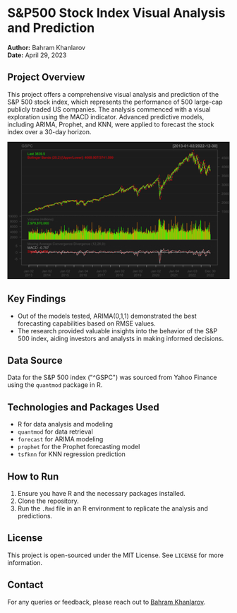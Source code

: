 
# S&P500 Stock Index Visual Analysis and Prediction

**Author:** Bahram Khanlarov  
**Date:** April 29, 2023


## Project Overview
This project offers a comprehensive visual analysis and prediction of the S&P 500 stock index, which represents the performance of 500 large-cap publicly traded US companies. The analysis commenced with a visual exploration using the MACD indicator. Advanced predictive models, including ARIMA, Prophet, and KNN, were applied to forecast the stock index over a 30-day horizon.

![Visualization from MACD](https://github.com/bahramkhanlarov/SP500-Stock-Index-Visual-Analysis-and-Prediction/blob/79948859248a49c9d5e97afed9528458795c9d2e/images/000016.png)


## Key Findings
- Out of the models tested, ARIMA(0,1,1) demonstrated the best forecasting capabilities based on RMSE values.
- The research provided valuable insights into the behavior of the S&P 500 index, aiding investors and analysts in making informed decisions.

## Data Source
Data for the S&P 500 index ("^GSPC") was sourced from Yahoo Finance using the `quantmod` package in R.

## Technologies and Packages Used
- R for data analysis and modeling
- `quantmod` for data retrieval
- `forecast` for ARIMA modeling
- `prophet` for the Prophet forecasting model
- `tsfknn` for KNN regression prediction

## How to Run
1. Ensure you have R and the necessary packages installed.
2. Clone the repository.
3. Run the `.Rmd` file in an R environment to replicate the analysis and predictions.

## License
This project is open-sourced under the MIT License. See `LICENSE` for more information.

## Contact
For any queries or feedback, please reach out to [Bahram Khanlarov](mailto:bahram.khanlarov@stud.hslu.ch).
